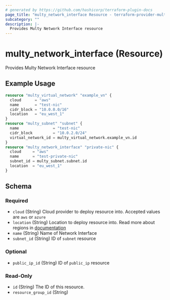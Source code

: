```yaml
---
# generated by https://github.com/hashicorp/terraform-plugin-docs
page_title: "multy_network_interface Resource - terraform-provider-multy"
subcategory: ""
description: |-
  Provides Multy Network Interface resource
---
```


# multy_network_interface (Resource)

Provides Multy Network Interface resource

## Example Usage

```terraform
resource "multy_virtual_network" "example_vn" {
  cloud      = "aws"
  name       = "test-nic"
  cidr_block = "10.0.0.0/16"
  location   = "eu_west_1"
}
resource "multy_subnet" "subnet" {
  name               = "test-nic"
  cidr_block         = "10.0.2.0/24"
  virtual_network_id = multy_virtual_network.example_vn.id
}
resource "multy_network_interface" "private-nic" {
  cloud     = "aws"
  name      = "test-private-nic"
  subnet_id = multy_subnet.subnet.id
  location  = "eu_west_1"
}
```

<!-- schema generated by tfplugindocs -->
## Schema

### Required

- `cloud` (String) Cloud provider to deploy resource into. Accepted values are `aws` or `azure`
- `location` (String) Location to deploy resource into. Read more about regions in [documentation](https://docs.multy.dev/regions)
- `name` (String) Name of Network Interface
- `subnet_id` (String) ID of `subnet` resource

### Optional

- `public_ip_id` (String) ID of `public_ip` resource

### Read-Only

- `id` (String) The ID of this resource.
- `resource_group_id` (String)



